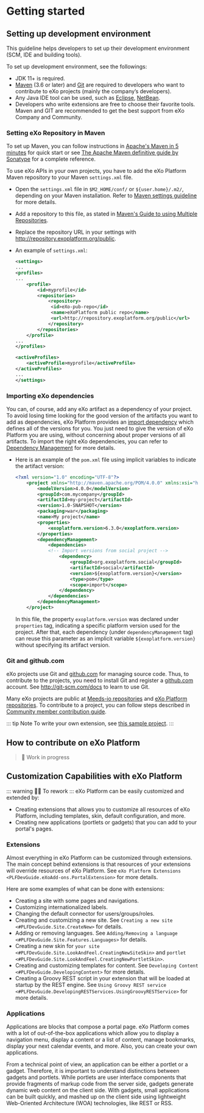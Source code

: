 # Getting started

## Setting up development environment

This guideline helps developers to set up their development environment (SCM, IDE and building tools).

To set up development environment, see the followings:

- JDK 11+ is required.
- [Maven](https://maven.apache.org/guides/getting-started/maven-in-five-minutes.html) (3.6 or later) and [Git](#git-and-github-com) are required to developers who want to contribute to eXo projects (mainly the company’s developers).
- Any Java IDE tool can be used, such as [Eclipse](https://www.eclipse.org), [NetBean](https://netbeans.org).
- Developers who write extensions are free to choose their favorite tools. Maven and GIT are recommended to get the best support from eXo Company and Community.

### Setting eXo Repository in Maven

To set up Maven, you can follow instructions in [Apache's Maven in 5 minutes](http://maven.apache.org/guides/getting-started/maven-in-five-minutes.html) for quick start or see [The Apache Maven definitive guide by
Sonatype](http://books.sonatype.com/mvnref-book/reference/index.html) for a complete reference.

To use eXo APIs in your own projects, you have to add the eXo Platform Maven repository to your Maven `settings.xml` file.

- Open the `settings.xml` file in `$M2_HOME/conf/` or `${user.home}/.m2/`, depending on your Maven installation. Refer to [Maven settings guideline](http://maven.apache.org/settings.html) for more details.

- Add a repository to this file, as stated in [Maven's Guide to using Multiple Repositories](http://maven.apache.org/guides/mini/guide-multiple-repositories.html).

- Replace the repository URL in your settings with <http://repository.exoplatform.org/public>.

- An example of `settings.xml`:

  ``` xml
  <settings>
  ...
  <profiles>
  ...
      <profile>
          <id>myprofile</id>
          <repositories>
              <repository>
               <id>eXo-pub-repo</id>
               <name>eXoPlatform public repo</name>
               <url>http://repository.exoplatform.org/public</url>
              </repository>
          </repositories>
      </profile>
  ...
  </profiles>
  
  <activeProfiles>
      <activeProfile>myprofile</activeProfile>
  </activeProfiles>
  ...
  </settings>
  ```

### Importing eXo dependencies

You can, of course, add any eXo artifact as a dependency of your project. To avoid losing time looking for the good version of the artifacts you want to add as dependencies, eXo Platform provides an [import
dependency](https://repository.exoplatform.org/content/groups/public/org/exoplatform/social/social/) which defines all of the versions for you. You just need to give the version of eXo Platform you are using, without concerning about proper versions of all artifacts. To import the right eXo dependencies, you can refer to [Dependency Management](http://maven.apache.org/guides/introduction/introduction-to-dependency-mechanism.html#Dependency_Management) for more details.

- Here is an example of the `pom.xml` file using implicit variables to
  indicate the artifact version:

  ``` xml
  <?xml version="1.0" encoding="UTF-8"?>
      <project xmlns="http://maven.apache.org/POM/4.0.0" xmlns:xsi="http://www.w3.org/2001/XMLSchema-instance" xsi:schemaLocation="http://maven.apache.org/POM/4.0.0 http://maven.apache.org/xsd/maven-4.0.0.xsd">
          <modelVersion>4.0.0</modelVersion>
          <groupId>com.mycompany</groupId>  
          <artifactId>my-project</artifactId>
          <version>1.0-SNAPSHOT</version>
          <packaging>war</packaging>
          <name>My project</name>
          <properties>
              <exoplatform.version>6.3.0</exoplatform.version>
          </properties>
          <dependencyManagement>
              <dependencies>
              <!-- Import versions from social project -->
                  <dependency>
                      <groupId>org.exoplatform.social</groupId>
                      <artifactId>social</artifactId>
                      <version>${exoplatform.version}</version>
                      <type>pom</type>
                      <scope>import</scope>
                  </dependency>
              </dependencies>
          </dependencyManagement>
      </project>
  ```

  In this file, the property `exoplatform.version` was declared under `properties` tag, indicating a specific platform version used for the project. After that, each dependency (under `dependencyManagement` tag) can reuse this parameter as an implicit variable `${exoplatform.version}` without specifying its artifact version.

### Git and github.com

eXo projects use Git and [github.com](https://github.com) for managing source code. Thus, to contribute to the projects, you need to install Git and register a [github.com](https://github.com) account. See <http://git-scm.com/docs> to learn to use Git.

Many eXo projects are public at [Meeds-io
repositories](https://github.com/meeds-io/) and [eXo Platform repositories](https://github.com/exoplatform/). To contribute to a project, you can follow steps described in [Community member
contribution guide](http://developer.exoplatform.org/#id-community-contributions).

::: tip Note
To write your own extension, see [this sample project](https://github.com/exo-samples/docs-samples/tree/master/custom-extension).
:::
## How to contribute on eXo Platform
> 🚧 Work in progress

## Customization Capabilities with eXo Platform
::: warning
🚧🛑 To rework
:::
eXo Platform can be easily customized and extended by:

- Creating extensions that allows you to customize all resources of
  eXo Platform, including templates, skin, default configuration, and
  more.
- Creating new applications (portlets or gadgets) that you can add to
  your portal's pages.

### Extensions

Almost everything in eXo Platform can be customized through extensions.
The main concept behind extensions is that resources of your extensions
will override resources of eXo Platform. See `eXo Platform Extensions
<PLFDevGuide.eXoAdd-ons.PortalExtension>` for more details.

Here are some examples of what can be done with extensions:

- Creating a site with some pages and navigations.
- Customizing internationalized labels.
- Changing the default connector for users/groups/roles.
- Creating and customizing a new site. See `Creating a new site
  <#PLFDevGuide.Site.CreateNew>` for details.
- Adding or removing languages. See `Adding/Removing a language
  <#PLFDevGuide.Site.Features.Languages>` for details.
- Creating a new skin for `your site
  <#PLFDevGuide.Site.LookAndFeel.CreatingNewSiteSkin>` and `portlet
  <#PLFDevGuide.Site.LookAndFeel.CreatingNewPortletSkin>`.
- Creating and customizing templates for content. See `Developing
  Content <#PLFDevGuide.DevelopingContent>` for more details.
- Creating a Groovy REST script in your extension that will be loaded
  at startup by the REST engine. See `Using Groovy REST service
  <#PLFDevGuide.DevelopingRESTServices.UsingGroovyRESTService>` for
  more details.

### Applications

Applications are blocks that compose a portal page. eXo Platform comes
with a lot of out-of-the-box applications which allow you to display a
navigation menu, display a content or a list of content, manage
bookmarks, display your next calendar events, and more. Also, you can
create your own applications.

From a technical point of view, an application can be either a portlet
or a gadget. Therefore, it is important to understand distinctions
between gadgets and portlets. While portlets are user interface
components that provide fragments of markup code from the server side,
gadgets generate dynamic web content on the client side. With gadgets,
small applications can be built quickly, and mashed up on the client
side using lightweight Web-Oriented Architecture (WOA) technologies,
like REST or RSS.


